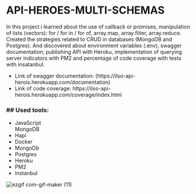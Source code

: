 # API-HEROES-MULTI-SCHEMAS

In this project i learned about the use of callback or promises, manipulation of lists (vectors): for / for in / for of, array.map, array.filter, array.reduce. Created the strategies related to CRUD in databases (MongoDB and Postgres). And discovered about environment variables (.env), swagger documentation,  publishing API with Heroku, implementation of querying server indicators with PM2 and percentage of code coverage with tests with insatanbul.

<ul>
<li>Link of swagger documentation: (https://ilso-api-herois.herokuapp.com/documentation)</li>
<li>Link of code coverage: https://ilso-api-herois.herokuapp.com/coverage/index.html</li>
</ul>

<h3>## Used tools:</h3>
<ul>
<li>JavaScript</li
<li>MongoDB</li>
<li>Hapi</li>
<li>Docker</li>
<li>MongoDb</li>
<li>Postgres</li>
<li>Heroku</li>
<li>PM2</li>
<li>Instanbul</li>
</ul>

![ezgif com-gif-maker (11)](https://user-images.githubusercontent.com/100448527/179079372-c80d753e-9147-4934-a6cd-c4db5d18d31c.gif)



